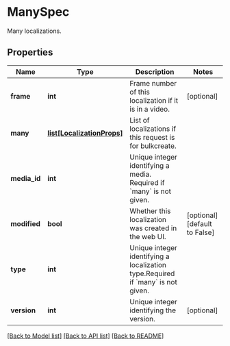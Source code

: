 # ManySpec

Many localizations.
## Properties
Name | Type | Description | Notes
------------ | ------------- | ------------- | -------------
**frame** | **int** | Frame number of this localization if it is in a video. | [optional] 
**many** | [**list[LocalizationProps]**](LocalizationProps.md) | List of localizations if this request is for bulkcreate. | 
**media_id** | **int** | Unique integer identifying a media. Required if &#x60;many&#x60; is not given. | 
**modified** | **bool** | Whether this localization was created in the web UI. | [optional] [default to False]
**type** | **int** | Unique integer identifying a localization type.Required if &#x60;many&#x60; is not given. | 
**version** | **int** | Unique integer identifying the version. | [optional] 

[[Back to Model list]](../README.md#documentation-for-models) [[Back to API list]](../README.md#documentation-for-api-endpoints) [[Back to README]](../README.md)


